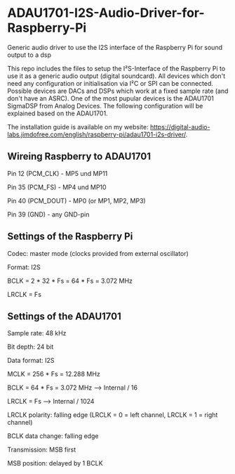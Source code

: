 # ADAU1701-I2S-Audio-Driver-for-Raspberry-Pi
Generic audio driver to use the I2S interface of the Raspberry Pi for sound output to a dsp


This repo includes the files to setup the I²S-Interface of the Raspberry Pi to use it as a generic audio output (digital soundcard). All devices which don't need any configuration or initialisation via I²C or SPI can be connected. Possible devices are DACs and DSPs which work at a fixed sample rate (and don't have an ASRC). One of the most pupular devices is the ADAU1701 SigmaDSP from Analog Devices. The following configuration will be explained based on the ADAU1701.

The installation guide is available on my website: https://digital-audio-labs.jimdofree.com/english/raspberry-pi/adau1701-i2s-driver/.

Wireing Raspberry to ADAU1701
-------------------------------------
Pin 12 (PCM_CLK)  -  MP5 und MP11

Pin 35 (PCM_FS)  -  MP4 und MP10

Pin 40 (PCM_DOUT)  -  MP0 (or MP1, MP2, MP3)

Pin 39 (GND)  -  any GND-pin

Settings of the Raspberry Pi
---------------------------------
Codec: master mode (clocks provided from external oscillator)

Format: I2S

BCLK = 2 * 32 * Fs = 64 * Fs = 3.072 MHz

LRCLK = Fs

Settings of the ADAU1701
--------------------------------
Sample rate: 48 kHz

Bit depth: 24 bit

Data format: I2S

MCLK = 256 * Fs = 12.288 MHz

BCLK = 64 * Fs = 3.072 MHz   --> Internal / 16

LRCLK = Fs                   --> Internal / 1024

LRCLK polarity: falling edge (LRCLK = 0 = left channel, LRCLK = 1 = right channel)

BCLK data change: falling edge

Transmission: MSB first

MSB position: delayed by 1 BCLK
